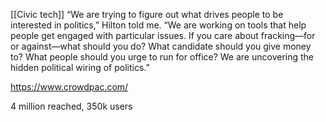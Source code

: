 [[Civic tech]]
“We are trying to figure out what drives people to be interested in politics,” Hilton told me. “We are working on tools that help people get engaged with particular issues. If you care about fracking—for or against—what should you do? What candidate should you give money to? What people should you urge to run for office? We are uncovering the hidden political wiring of politics.”

https://www.crowdpac.com/

4 million reached, 350k users
